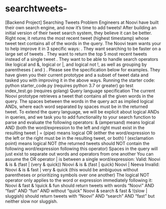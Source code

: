 # searchtweets-
[Backend Project] Searching Tweets 
Problem 
Engineers at Noovi have built their own search engine, and now it’s time to add tweets! After building an initial version of their tweet search system, they believe it can be better. Right now, it returns the most recent tweet (highest timestamp) whose tweet text contains all of the words in the query. The Noovi team wants your to help improve it in 3 specific ways: 
. They want searching to be faster on a large set of tweets 
. They want to return the top 5 most recent tweets instead of a single tweet . They want to be able to handle search operators like logical and &, logical or |, and logical not !, as well as grouping by parentheses ( and ) . Please see the specification below for examples. 
They have given you their current prototype and a subset of tweet data and tasked you with improving it in the above ways. 
Running the starter code: 
python starter_code.py (requires python 3.7 or greater) 
go test index_test.go (requires golang) 
Query language specification 
The current Noovi prototype retrieves a tweet that contains all the given words in the query. The spaces between the words in the query act as implied logical ANDs, where each word separated by spaces must be in the returned tweet. 
To extend the query language, we will be explicit about logical ANDs in queries, and we task you to add functionality to your search function to parse and evaluate the following operators: 
& (ampersand) means logical AND (both the word/expression to the left and right must exist in the resulting tweet
| = (pipe) means logical OR (either the word/expression to the left or the right must be in the resulting tweet, or both) 
! (exclamation point) means logical NOT (the returned tweets should NOT contain the following word/expression following this operator) 
Spaces in the query will just exist to separate out words and operators from one another 
You can assume the OR operator | is between a single word/expression: 
Valid: 
Noovi & is & (fast | (very & quick)) 
Noovi & is & (fast | quick) 
Noovi | Neeva 
Invalid: 
Noovi & is & fast | very & quick (this would be ambiguous without parentheses or prioritizing symbols over one another) 
The logical NOT operator only applies to the word or expression immediately following it: 
Noovi & fast & !quick & fun should return tweets with words “Noovi” AND “fast” AND “fun” AND without “quick” 
Noovi & search & fast & !(slow | sluggish) should return tweets with “Noovi” AND “search” AND “fast” but neither slow nor sluggish. 
